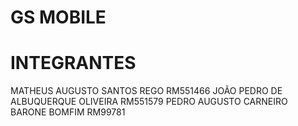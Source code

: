 # GS MOBILE

# INTEGRANTES
MATHEUS AUGUSTO SANTOS REGO RM551466
JOÃO PEDRO DE ALBUQUERQUE OLIVEIRA RM551579
PEDRO AUGUSTO CARNEIRO BARONE BOMFIM RM99781
